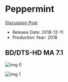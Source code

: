 # Peppermint

[Discussion Post](https://www.avsforum.com/threads/bass-eq-for-filtered-movies.2995212/post-57259796)

* Release Date: 2018-12-11
* Production Year: 2018

## BD/DTS-HD MA 7.1

![img 0](https://i.imgur.com/PpbbMLz.jpg)

![img 1](https://i.imgur.com/FOSt5Vq.jpg)

